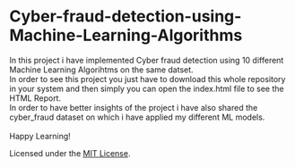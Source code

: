 # Cyber-fraud-detection-using-Machine-Learning-Algorithms

In this project i have implemented Cyber fraud detection using 10 different Machine Learning Algorihtms on the same datset. <br/>
In order to see this project you just have to download this whole repository in your system and then simply you can open the index.html file to see the HTML Report.
<br/>In order to have better insights of the project i have also shared the cyber_fraud dataset on which i have applied my different ML models.
<br/><br/>
Happy Learning!

Licensed under the [MIT License](LICENSE).
